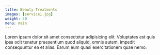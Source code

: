 ```yaml
---
title: Beauty Treatments
images: [service1.jpg]
weight: 40
menu: main
---
```

Lorem ipsum dolor sit amet consectetur adipisicing elit. Voluptates est quis ipsa odit tenetur praesentium quod aliquid, omnis autem, impedit consequuntur ea et alias. Earum eum quasi exercitationem quae nemo.